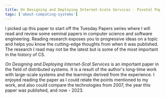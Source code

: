 ```yaml
---
title: On Designing and Deploying Internet-Scale Services - Pivotal Papers
tags: ['about-computing-systems']
---
```


I picked up this paper to start off the Tuesday Papers series where I will read and review some seminal papers in computer science and software engineering. Reading research exposes you to progressive ideas on a topic and helps you know the cutting-edge thoughts from when it was published. The research I read may not be the latest but is some of the most important in the history of CS.

_On Designing and Deploying Internet-Scal Services_ is an important paper in the field of distributed systems. It is a result of the author's long-time work with large-scale systems and the learnings derived from the experience. I enjoyed reading the paper as I could relate the points mentioned to my work, and also could compare the technologies from 2007, the year this paper was published, and now - 2023\.
